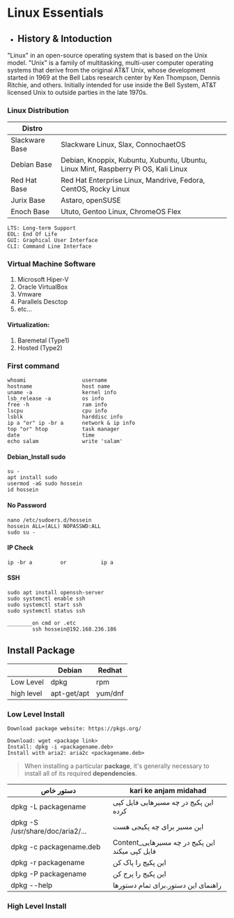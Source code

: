 # Linux Essentials



* ## History & Intoduction

"Linux" in an open-source operating system that is based on the Unix model. "Unix" is a family of multitasking, multi-user computer operating systems that derive from the original AT&T Unix, whose development started in 1969 at the Bell Labs research center by Ken Thompson, Dennis Ritchie, and others. Initially intended for use inside the Bell System, AT&T licensed Unix to outside parties in the late 1970s.


### Linux Distribution
| Distro         |                                                                                    |
| -------------- | ---------------------------------------------------------------------------------- |
| Slackware Base | Slackware Linux, Slax, ConnochaetOS                                                |
| Debian Base    | Debian, Knoppix, Kubuntu, Xubuntu, Ubuntu, Linux Mint, Raspberry Pi OS, Kali Linux |
| Red Hat Base   | Red Hat Enterprise Linux, Mandrive, Fedora, CentOS, Rocky Linux                    |
| Jurix Base     | Astaro, openSUSE                                                                   |
| Enoch Base     | Ututo, Gentoo Linux, ChromeOS Flex                                                 |


```
LTS: Long-term Support
EOL: End Of Life
GUI: Graphical User Interface
CLI: Command Line Interface
```


### Virtual Machine Software
1. Microsoft Hiper-V
2. Oracle VirtualBox
3. Vmware
4. Parallels Desctop
5. etc...


#### Virtualization:
1. Baremetal (Type1)
2. Hosted (Type2)


### First command
```
whoami                  username
hostname                host name
uname -a                kernel info
lsb_release -a          os info
free -h                 ram info
lscpu                   cpu info
lsblk                   harddisc info
ip a "or" ip -br a      network & ip info
top "or" htop           task manager
date                    time
echo salam              write 'salam'
```










































#### Debian_Install sudo
```
su -
apt install sudo
usermod -aG sudo hossein
id hossein
```
#### No Password
```
nano /etc/sudoers.d/hossein
hossein ALL=(ALL) NOPASSWD:ALL
sudo su -
```
#### IP Check
```
ip -br a         or           ip a
```
#### SSH
```
sudo apt install openssh-server
sudo systemctl enable ssh
sudo systemctl start ssh
sudo systemctl status ssh

________on cmd or .etc
        ssh hossein@192.168.236.186
```



## Install Package

|            | Debian        | Redhat        |
| ---------- | ------------  | ------------- |
| Low Level  | dpkg          | rpm           |
| high level | apt-get/apt   | yum/dnf       |

### Low Level Install
```
Download package website: https://pkgs.org/

Download: wget <package link>
Install: dpkg -i <packagename.deb>
Install with aria2: aria2c <packagename.deb>
```
>When installing a particular **package**, it's generally necessary to install all of its required **dependencies**.

| دستور خاص                       | kari ke anjam midahad                             |
| -------------------------------- | ------------------------------------------------- |
| dpkg -L packagename              | این پکیج در چه مسیرهایی فایل کپی کرده          |
| dpkg -S /usr/share/doc/aria2/... | این مسیر برای چه پکیجی هست                      |
| dpkg -c packagename.deb          | Content_این پکیج در چه مسیرهایی فایل کپی میکند |
| dpkg -r packagename              | این پکیج را پاک کن                               |
| dpkg -P packagename              | این پکیج را پرج کن                               |
| dpkg --help                      | راهنمای این دستور.برای تمام دستورها            |

### High Level Install
